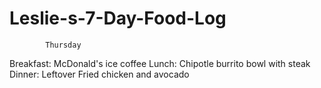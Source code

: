 # Leslie-s-7-Day-Food-Log
            Thursday
Breakfast: McDonald's ice coffee 
Lunch: Chipotle burrito bowl with steak 
Dinner: Leftover Fried chicken and avocado 
